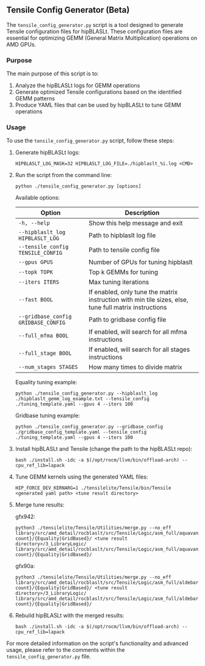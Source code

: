 ## Tensile Config Generator (Beta)

The `tensile_config_generator.py` script is a tool designed to generate Tensile configuration files for hipBLASLt. These configuration files are essential for optimizing GEMM (General Matrix Multiplication) operations on AMD GPUs.

### Purpose

The main purpose of this script is to:
1. Analyze the hipBLASLt logs for GEMM operations
2. Generate optimized Tensile configurations based on the identified GEMM patterns
3. Produce YAML files that can be used by hipBLASLt to tune GEMM operations

### Usage

To use the `tensile_config_generator.py` script, follow these steps:

1. Generate hipBLASLt logs:
   ```
   HIPBLASLT_LOG_MASK=32 HIPBLASLT_LOG_FILE=./hipblaslt_%i.log <CMD>
   ```

2. Run the script from the command line:
   ```
   python ./tensile_config_generator.py [options]
   ```

   Available options:

   | Option | Description |
   |--------|-------------|
   | `-h, --help` | Show this help message and exit |
   | `--hipblaslt_log HIPBLASLT_LOG` | Path to hipblaslt log file |
   | `--tensile_config TENSILE_CONFIG` | Path to tensile config file |
   | `--gpus GPUS` | Number of GPUs for tuning hipblaslt |
   | `--topk TOPK` | Top k GEMMs for tuning |
   | `--iters ITERS` | Max tuning iterations |
   | `--fast BOOL` | If enabled, only tune the matrix instruction with min tile sizes, else, tune full matrix instructions |
   | `--gridbase_config GRIDBASE_CONFIG` | Path to gridbase config file |
   | `--full_mfma BOOL` | If enabled, will search for all mfma instructions |
   | `--full_stage BOOL` | If enabled, will search for all stages instructions |
   | `--num_stages STAGES` | How many times to divide matrix |

   Equality tuning example:
   ```
   python ./tensile_config_generator.py --hipblaslt_log ./hipblaslt_gemm_log_example.txt --tensile_config ./tuning_template.yaml --gpus 4 --iters 100
   ```

   Gridbase tuning example:
   ```
   python ./tensile_config_generator.py --gridbase_config ./gridbase_config_template.yaml --tensile_config ./tuning_template.yaml --gpus 4 --iters 100
   ```

3. Install hipBLASLt and Tensile (change the path to the hipBLASLt repo):
   ```
   bash ./install.sh -idc -a $(/opt/rocm/llvm/bin/offload-arch) --cpu_ref_lib=lapack
   ```

4. Tune GEMM kernels using the generated YAML files:
   ```
   HIP_FORCE_DEV_KERNARG=1 ./tensilelite/Tensile/bin/Tensile <generated yaml path> <tune result directory>
   ```

5. Merge tune results:

   gfx942:

   ```
   python3 ./tensilelite/Tensile/Utilities/merge.py --no_eff library/src/amd_detail/rocblaslt/src/Tensile/Logic/asm_full/aquavanjaram/gfx942_{cu count}/{Equality|GridBased}/ <tune result directory>/3_LibraryLogic/ library/src/amd_detail/rocblaslt/src/Tensile/Logic/asm_full/aquavanjaram/gfx942_{cu count}/{Equality|GridBased}/
   ```
   gfx90a:

   ```
   python3 ./tensilelite/Tensile/Utilities/merge.py --no_eff library/src/amd_detail/rocblaslt/src/Tensile/Logic/asm_full/aldebaran/{cu count}/{Equality|GridBased}/ <tune result directory>/3_LibraryLogic/ library/src/amd_detail/rocblaslt/src/Tensile/Logic/asm_full/aldebaran/{cu count}/{Equality|GridBased}/
   ```

6. Rebuild hipBLASLt with the merged results:
   ```
   bash ./install.sh -idc -a $(/opt/rocm/llvm/bin/offload-arch) --cpu_ref_lib=lapack
   ```

For more detailed information on the script's functionality and advanced usage, please refer to the comments within the `tensile_config_generator.py` file.

